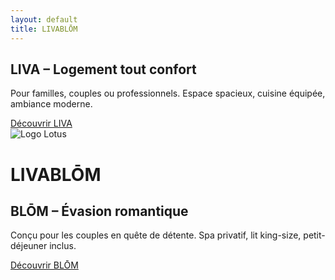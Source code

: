 ```yaml
---
layout: default
title: LIVABLŌM
---
```


<div class="relative flex flex-col md:flex-row h-screen w-screen overflow-hidden">

  <!-- Partie LIVA -->
  <div class="w-full md:w-1/2 bg-gray-100 flex flex-col items-center justify-center p-6 text-center">
    <h2 class="text-3xl font-bold mb-4">LIVA – Logement tout confort</h2>
    <p class="mb-6 text-lg max-w-xs">Pour familles, couples ou professionnels. Espace spacieux, cuisine équipée, ambiance moderne.</p>
   <a href="{{ site.baseurl }}/liva" class="bg-blue-500 hover:bg-blue-600 text-white px-6 py-3 rounded-full transition">Découvrir LIVA</a>

  </div>

  <!-- Logo + Titre au centre -->
  <div class="absolute top-1/2 left-1/2 transform -translate-x-1/2 -translate-y-1/2 text-center z-10">
    <img src="{{ site.baseurl }}/assets/images/lotus.jpg" alt="Logo Lotus" class="mx-auto w-24 h-24 mb-2">
    <h1 class="text-4xl font-extrabold tracking-wide text-white md:text-black">LIVABLŌM</h1>
  </div>

  <!-- Partie BLŌM -->
  <div class="w-full md:w-1/2 bg-black text-white flex flex-col items-center justify-center p-6 text-center">
    <h2 class="text-3xl font-bold mb-4">BLŌM – Évasion romantique</h2>
    <p class="mb-6 text-lg max-w-xs">Conçu pour les couples en quête de détente. Spa privatif, lit king-size, petit-déjeuner inclus.</p>
    <a href="{{ site.baseurl }}/blom" class="...">Découvrir BLŌM</a>
  </div>

</div>
